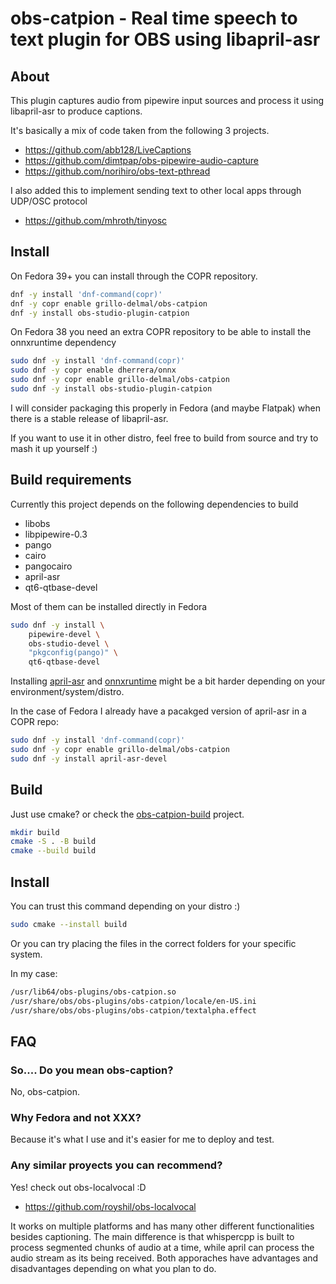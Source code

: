 # obs-catpion - Real time speech to text plugin for OBS using libapril-asr

## About

This plugin captures audio from pipewire input sources and process it using libapril-asr to produce captions.

It's basically a mix of code taken from the following 3 projects.

* https://github.com/abb128/LiveCaptions
* https://github.com/dimtpap/obs-pipewire-audio-capture
* https://github.com/norihiro/obs-text-pthread

I also added this to implement sending text to other local apps through UDP/OSC protocol

* https://github.com/mhroth/tinyosc

## Install

On Fedora 39+ you can install through the COPR repository. 

```sh
dnf -y install 'dnf-command(copr)'
dnf -y copr enable grillo-delmal/obs-catpion
dnf -y install obs-studio-plugin-catpion
```

On Fedora 38 you need an extra COPR repository to be able to install the onnxruntime dependency

```sh
sudo dnf -y install 'dnf-command(copr)'
sudo dnf -y copr enable dherrera/onnx
sudo dnf -y copr enable grillo-delmal/obs-catpion
sudo dnf -y install obs-studio-plugin-catpion
```

I will consider packaging this properly in Fedora (and maybe Flatpak) when there is a
stable release of libapril-asr.

If you want to use it in other distro, feel free to build from source and try to mash it up yourself :)

## Build requirements

Currently this project depends on the following dependencies to build

* libobs
* libpipewire-0.3
* pango
* cairo
* pangocairo
* april-asr
* qt6-qtbase-devel

Most of them can be installed directly in Fedora

```sh
sudo dnf -y install \
    pipewire-devel \
    obs-studio-devel \
    "pkgconfig(pango)" \
    qt6-qtbase-devel
```

Installing [april-asr](https://github.com/abb128/april-asr) and [onnxruntime](https://github.com/abb128/april-asr#downloading-onnxruntime) might be a bit harder depending on your environment/system/distro.

In the case of Fedora I already have a pacakged version of april-asr in a COPR repo:

```sh
sudo dnf -y install 'dnf-command(copr)'
sudo dnf -y copr enable grillo-delmal/obs-catpion
sudo dnf -y install april-asr-devel
```

## Build

Just use cmake? or check the [obs-catpion-build](https://github.com/grillo-delmal/obs-catpion-build) project.

```sh
mkdir build
cmake -S . -B build
cmake --build build
```

## Install

You can trust this command depending on your distro :)

```sh
sudo cmake --install build
```

Or you can try placing the files in the correct folders for your specific system.

In my case:

```sh
/usr/lib64/obs-plugins/obs-catpion.so
/usr/share/obs/obs-plugins/obs-catpion/locale/en-US.ini
/usr/share/obs/obs-plugins/obs-catpion/textalpha.effect
```

## FAQ

### So.... Do you mean obs-caption?

No, obs-catpion.

### Why Fedora and not XXX?

Because it's what I use and it's easier for me to deploy and test.

### Any similar proyects you can recommend?

Yes! check out obs-localvocal :D

* https://github.com/royshil/obs-localvocal

It works on multiple platforms and has many other different functionalities besides captioning.
The main difference is that whispercpp is built to process segmented chunks of audio at a time,
while april can process the audio stream as its being received. Both apporaches have advantages
and disadvantages depending on what you plan to do.
